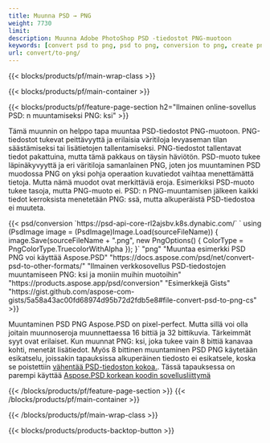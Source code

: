 ```yaml
---
title: Muunna PSD → PNG
weight: 7730
limit: 
description: Muunna Adobe PhotoShop PSD -tiedostot PNG-muotoon
keywords: [convert psd to png, psd to png, conversion to png, create png from psd, print psd as png]
url: convert/to-png/
---
```


{{< blocks/products/pf/main-wrap-class >}}

{{< blocks/products/pf/main-container >}}

{{< blocks/products/pf/feature-page-section h2="Ilmainen online-sovellus PSD: n muuntamiseksi PNG: ksi" >}}
<p>Tämä muunnin on helppo tapa muuntaa PSD-tiedostot PNG-muotoon. PNG-tiedostot tukevat peittävyyttä ja erilaisia väritiloja levyaseman tilan säästämiseksi tai lisätietojen tallentamiseksi. PNG-tiedostot tallentavat tiedot pakattuina, mutta tämä pakkaus on täysin häviötön. PSD-muoto tukee läpinäkyvyyttä ja eri väritiloja samanlainen PNG, joten jos muuntaminen PSD muodossa PNG on yksi pohja operaation kuvatiedot vaihtaa menettämättä tietoja. Mutta nämä muodot ovat merkittäviä eroja. Esimerkiksi PSD-muoto tukee tasoja, mutta PNG-muoto ei. PSD: n PNG-muuntamisen jälkeen kaikki tiedot kerroksista menetetään PNG: ssä, mutta alkuperäistä PSD-tiedostoa ei muuteta.</p>
{{< psd/conversion `https://psd-api-core-rl2ajsbv.k8s.dynabic.com/` 
`    using (PsdImage image = (PsdImage)Image.Load(sourceFileName))
    {
        image.Save(sourceFileName + ".png",  new PngOptions() {  ColorType = PngColorType.TruecolorWithAlpha });
    }` 
	"png" 
"Muuntaa esimerkki PSD PNG voi käyttää Aspose.PSD"  "https://docs.aspose.com/psd/net/convert-psd-to-other-formats/" 
"Ilmainen verkkosovellus PSD-tiedostojen muuntamiseen PNG: ksi ja moniin muihin muotoihin" "https://products.aspose.app/psd/conversion" 
"Esimerkkejä Gists" "https://gist.github.com/aspose-com-gists/5a58a43ac00fd68974d95b72d2fdb5e8#file-convert-psd-to-png-cs" >}}
<p>Muuntaminen PSD PNG Aspose.PSD on pixel-perfect. Mutta sillä voi olla joitain muunnoseroja muunnettaessa 16 bittiä ja 32 bittikuvia. Tärkeimmät syyt ovat erilaiset. Kun muunnat PNG: ksi, joka tukee vain 8 bittiä kanavaa kohti, menetät lisätiedot. Myös 8 bittinen muuntaminen PSD PNG käytetään esikatselu, joissakin tapauksissa alkuperäinen tiedosto ei esikatsele, koska se poistettiin <a href="/psd/reduce-size">vähentää PSD-tiedoston kokoa.</a>. Tässä tapauksessa on parempi käyttää <a href="/psd">Aspose.PSD korkean koodin sovellusliittymä</a></p>
{{< /blocks/products/pf/feature-page-section >}}
{{< /blocks/products/pf/main-container >}}


{{< /blocks/products/pf/main-wrap-class >}}

{{< blocks/products/products-backtop-button >}}

